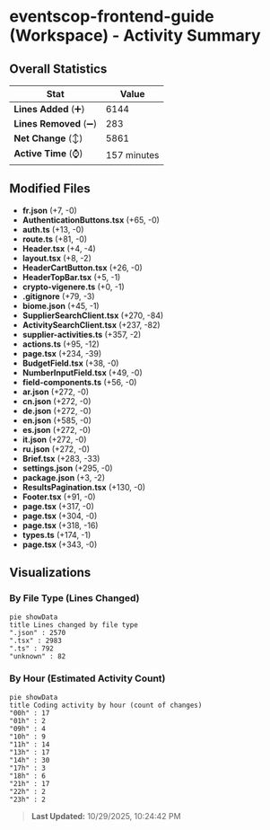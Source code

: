 # eventscop-frontend-guide (Workspace) - Activity Summary 

## Overall Statistics

| Stat                   | Value                                                             |
| ---------------------- | ----------------------------------------------------------------- |
| **Lines Added** (➕)   | 6144                                          |
| **Lines Removed** (➖) | 283                                        |
| **Net Change** (↕)    | 5861                |
| **Active Time** (⌚)   | 157 minutes |


## Modified Files
- **fr.json** (+7, -0)
- **AuthenticationButtons.tsx** (+65, -0)
- **auth.ts** (+13, -0)
- **route.ts** (+81, -0)
- **Header.tsx** (+4, -4)
- **layout.tsx** (+8, -2)
- **HeaderCartButton.tsx** (+26, -0)
- **HeaderTopBar.tsx** (+5, -1)
- **crypto-vigenere.ts** (+0, -1)
- **.gitignore** (+79, -3)
- **biome.json** (+45, -1)
- **SupplierSearchClient.tsx** (+270, -84)
- **ActivitySearchClient.tsx** (+237, -82)
- **supplier-activities.ts** (+357, -2)
- **actions.ts** (+95, -12)
- **page.tsx** (+234, -39)
- **BudgetField.tsx** (+38, -0)
- **NumberInputField.tsx** (+49, -0)
- **field-components.ts** (+56, -0)
- **ar.json** (+272, -0)
- **cn.json** (+272, -0)
- **de.json** (+272, -0)
- **en.json** (+585, -0)
- **es.json** (+272, -0)
- **it.json** (+272, -0)
- **ru.json** (+272, -0)
- **Brief.tsx** (+283, -33)
- **settings.json** (+295, -0)
- **package.json** (+3, -2)
- **ResultsPagination.tsx** (+130, -0)
- **Footer.tsx** (+91, -0)
- **page.tsx** (+317, -0)
- **page.tsx** (+304, -0)
- **page.tsx** (+318, -16)
- **types.ts** (+174, -1)
- **page.tsx** (+343, -0)

## Visualizations

### By File Type (Lines Changed)

```mermaid
pie showData
title Lines changed by file type
".json" : 2570
".tsx" : 2983
".ts" : 792
"unknown" : 82
```

### By Hour (Estimated Activity Count)

```mermaid
pie showData
title Coding activity by hour (count of changes)
"00h" : 17
"01h" : 2
"09h" : 4
"10h" : 9
"11h" : 14
"13h" : 17
"14h" : 30
"17h" : 3
"18h" : 6
"21h" : 17
"22h" : 2
"23h" : 2
```


> **Last Updated:** 10/29/2025, 10:24:42 PM